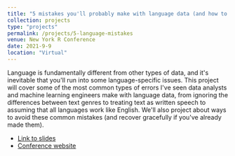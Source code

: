 ```yaml
---
title: "5 mistakes you'll probably make with language data (and how to recover)"
collection: projects
type: "projects"
permalink: /projects/5-language-mistakes
venue: New York R Conference
date: 2021-9-9
location: "Virtual"
---
```

Language is fundamentally different from other types of data, and it's inevitable that you'll run into some language-specific issues. This project will cover some of the most common types of errors I've seen data analysts and machine learning engineers make with language data, from ignoring the differences between text genres to treating text as written speech to assuming that all languages work like English. We'll also project about ways to avoid these common mistakes (and recover gracefully if you've already made them).

* [Link to slides](https://www.rctatman.com/files/Tatman_2021_LanguageMistakes.pdf)
* [Conference website](https://rstats.ai/nyr/#agenda)
